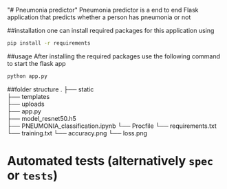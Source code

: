"# Pneumonia predictor"
Pneumonia predictor is a end to end Flask application that predicts whether a person has pneumonia or not

##installation
one can install required packages for this application using 
```bash
pip install -r requirements
```

##usage
After installing the required packages use the following command to start the flask app
```bash
python app.py
```

##folder structure
.
├── static  
├── templates                           
├── uploads                             
├── app.py                              
├── model_resnet50.h5                   
├── PNEUMONIA_classification.ipynb
└── Procfile
└── requirements.txt
└── training.txt
└── accuracy.png
└── loss.png
# Automated tests (alternatively `spec` or `tests`)
